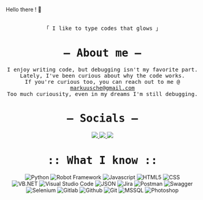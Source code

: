 Hello there !  👋<br>
<p align="center"> 
  <samp>
    <br>
    「 I like to type codes that glows 」
    <br>
  </samp>
</p>


 <h1 align="center">
 <samp>— About me —
         
 </h1>
 </samp>


 <p align="center"> <samp>
I enjoy writing code, but debugging isn't my favorite part. <br>
Lately, I've been curious about why the code works. <br>
If you're curious too, you can reach out to me @ <a href="mailto:markuusche@gmail.com">markuusche@gmail.com</a> <br>
Too much curiousity, even in my dreams I'm still debugging.
</samp>
 </p>

<h1 align="center"><samp>— Socials —</samp></h1>
<p align="center">
      <a href="https://www.linkedin.com/in/markuusche" target="_blank">
        <img src="https://img.shields.io/badge/LinkedIn-0088CC?style=for-the-badge&logo=linkedin&logoColor=white" />
      </a>
      <a href="https://facebook.com/dhunesdjiz" target="_blank">
        <img src="https://img.shields.io/badge/Facebook-0078d7?&style=for-the-badge&logo=facebook&logoColor=white" />
      </a>
      <a href="https://t.me/gloofo" target="_blank">
        <img src="https://img.shields.io/badge/Telegram-0088CC?&style=for-the-badge&logo=telegram&logoColor=white" />
      </a>

</p>
<h1 align="center"> <samp>:: What I know ::</samp></h1>

  
<p align="center">
  <img src="https://img.shields.io/badge/Python-FFD43B?style=for-the-badge&logo=python&logoColor=blue" alt="Python">
  <img src="https://img.shields.io/badge/Robot_Framework-3C8900?style=for-the-badge&logo=robotframework&logoColor=white" alt="Robot Framework">
  <img src="https://img.shields.io/badge/Javascript-F0DB4F?style=for-the-badge&logo=Javascript&logoColor=black" alt="Javascript">
  <img src="https://img.shields.io/badge/HTML 5-F05032?style=for-the-badge&logo=html5&logoColor=white" alt="HTML5">
  <img src="https://img.shields.io/badge/CSS-1572B6?style=for-the-badge&logo=css3&logoColor=white" alt="CSS">
 <br>
  <img src="https://img.shields.io/badge/VB.NET-593D88?style=for-the-badge&logo=visual%20studio&logoColor=white" alt="VB.NET">
  <img src="https://img.shields.io/badge/VSCode-0078D4?style=for-the-badge&logo=visual%20studio%20code&logoColor=white" alt="Visual Studio Code">
  <img src="https://img.shields.io/badge/JSON-17202C?style=for-the-badge&logo=json&logoColor=white" alt="JSON">
  <img src="https://img.shields.io/badge/Jira-0078d7?style=for-the-badge&logo=jira&logoColor=white" alt="Jira">
  <img src="https://img.shields.io/badge/Postman-F05032?style=for-the-badge&logo=postman&logoColor=white" alt="Postman">
  <img src="https://img.shields.io/badge/Selenium-3C8900?style=for-the-badge&logo=selenium&logoColor=white" alt="Swagger">
  <br>
  <img src="https://img.shields.io/badge/Swagger-7CFF00?style=for-the-badge&logo=swagger&logoColor=black" alt="Selenium">
  <img src="https://img.shields.io/badge/Gitlab-F05032?style=for-the-badge&logo=gitlab&logoColor=white" alt="Gitlab">
  <img src="https://img.shields.io/badge/Github-FFFFFF?style=for-the-badge&logo=github&logoColor=black" alt="Github">
  <img src="https://img.shields.io/badge/Git-F05032?style=for-the-badge&logo=git&logoColor=white" alt="Git">
  <img src="https://img.shields.io/badge/MSSQL-593D88?style=for-the-badge&logo=Microsoft%20SQL%20Server&logoColor=white" alt="MSSQL">
  <img src="https://img.shields.io/badge/Photoshop-0078d7?style=for-the-badge&logo=Adobe%20Photoshop&logoColor=black" alt="Photoshop">
  <br>
</p>
 
